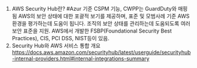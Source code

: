 1. AWS Security Hub란?
   #Azur 기준 CSPM 기능, CWPP는 GuardDuty와 매핑됨
   AWS의 보안 상태에 대한 포괄적 보기를 제공하며, 표준 및 모범사례 기준 AWS 환경을 평가하는데 도움이 됩니다.
   조직의 보안 상태를 관리하는데 도움되도록 여러 보안 표준을 지원. AWS에서 개발한 FSBP(Foundational Security Best Practices), CIS, PCI DSS, NIST등이 있음.
3. Security Hub와 AWS 서비스 통합 개요
   https://docs.aws.amazon.com/securityhub/latest/userguide/securityhub-internal-providers.html#internal-integrations-summary
